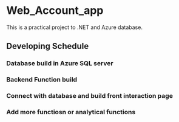 # Web_Account_app
This is a practical project to .NET and Azure database.

## Developing Schedule
### Database build in Azure SQL server 
### Backend Function build 
### Connect with database and build front interaction page 
### Add more functiosn or analytical functions
